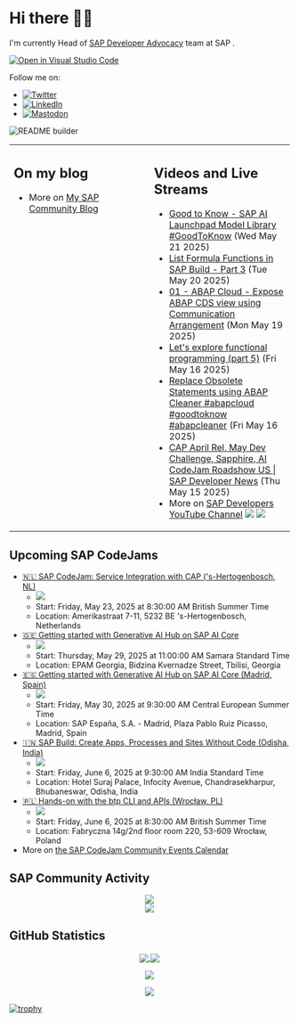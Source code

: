 
# Hi there 👋🏼

I'm currently Head of [SAP Developer Advocacy](https://developers.sap.com/developer-advocates.html) team at SAP .

[![Open in Visual Studio Code](https://img.shields.io/badge/Made%20for-VSCode-1f425f.svg)](https://github.dev/jung-thomas/jung-thomas)

Follow me on:
- <a href="https://twitter.com/thomas_jung"><img alt="Twitter" src="https://img.shields.io/badge/thomas_jung-%231DA1F2.svg?style=for-the-badge&logo=Twitter&logoColor=white"/></a>
- <a href="https://www.linkedin.com/in/thomasjungsap/"><img alt="LinkedIn" src="https://img.shields.io/badge/linkedin-%230077B5.svg?style=for-the-badge&logo=linkedin&logoColor=white"/></a>
- <a rel="me" href="https://mastodon.cloud/@thomas_jung"><img alt="Mastodon" src="https://img.shields.io/mastodon/follow/109262551990174478?domain=https%3A%2F%2Fmastodon.cloud%2F&style=social"/></a>

![README builder](https://github.com/jung-thomas/jung-thomas/workflows/README%20builder/badge.svg)

<table><tr><td valign="top" width="50%">
 
## On my blog
- More on [My SAP Community Blog](https://community.sap.com/t5/user/viewprofilepage/user-id/139)
</td>
  
<td valign="top" width="50%">
  
## Videos and Live Streams
- [Good to Know - SAP AI Launchpad Model Library #GoodToKnow](https://www.youtube.com/watch?v=x4GIRvex8CA) (Wed May 21 2025)
- [List Formula Functions in SAP Build - Part 3](https://www.youtube.com/watch?v=0BVElz99kbU) (Tue May 20 2025)
- [01 - ABAP Cloud - Expose ABAP CDS view using Communication Arrangement](https://www.youtube.com/watch?v=3QoP-6cTDm4) (Mon May 19 2025)
- [Let's explore functional programming (part 5)](https://www.youtube.com/watch?v=8eKWxP3F6xc) (Fri May 16 2025)
- [Replace Obsolete Statements using ABAP Cleaner #abapcloud #goodtoknow #abapcleaner](https://www.youtube.com/watch?v=hu3Gc694Y3k) (Fri May 16 2025)
- [CAP April Rel, May Dev Challenge, Sapphire, AI CodeJam Roadshow US | SAP Developer News](https://www.youtube.com/watch?v=KTvMTQyEemE) (Thu May 15 2025)
- More on [SAP Developers YouTube Channel](https://www.youtube.com/channel/UCNfmelKDrvRmjYwSi9yvrMg) ![](https://img.shields.io/youtube/channel/views/UCNfmelKDrvRmjYwSi9yvrMg) ![](https://img.shields.io/youtube/channel/subscribers/UCNfmelKDrvRmjYwSi9yvrMg)
</td></tr></table>

## Upcoming SAP CodeJams
- [🇳🇱 SAP CodeJam: Service Integration with CAP ('s-Hertogenbosch, NL)](https://community.sap.com/t5/sap-codejam/sap-codejam-service-integration-with-cap-s-hertogenbosch-nl/ev-p/14032345)
  - <img src="https://community.sap.com/t5/image/serverpage/image-id/232442i08DF9A2D960F3B05/image-size/thumb?v=v2&px=150" />
  - Start: Friday, May 23, 2025 at 8:30:00 AM British Summer Time
  - Location: Amerikastraat 7-11, 5232 BE 's-Hertogenbosch, Netherlands
- [🇬🇪 Getting started with Generative AI Hub on SAP AI Core](https://community.sap.com/t5/sap-codejam/getting-started-with-generative-ai-hub-on-sap-ai-core/ev-p/14090952)
  - <img src="https://community.sap.com/t5/image/serverpage/image-id/256701i84F4BD7891392CF3/image-size/thumb?v=v2&px=150" />
  - Start: Thursday, May 29, 2025 at 11:00:00 AM Samara Standard Time
  - Location: EPAM Georgia, Bidzina Kvernadze Street, Tbilisi, Georgia
- [🇪🇸 Getting started with Generative AI Hub on SAP AI Core (Madrid, Spain)](https://community.sap.com/t5/sap-codejam/getting-started-with-generative-ai-hub-on-sap-ai-core-madrid-spain/ev-p/14082043)
  - <img src="https://community.sap.com/t5/image/serverpage/image-id/253036i11014557C6761CF2/image-size/thumb?v=v2&px=150" />
  - Start: Friday, May 30, 2025 at 9:30:00 AM Central European Summer Time
  - Location: SAP España, S.A. - Madrid, Plaza Pablo Ruiz Picasso, Madrid, Spain
- [🇮🇳 SAP Build: Create Apps, Processes and Sites Without Code (Odisha, India)](https://community.sap.com/t5/sap-codejam/sap-build-create-apps-processes-and-sites-without-code-odisha-india/ev-p/14094382)
  - <img src="https://community.sap.com/t5/image/serverpage/image-id/258076i4531C8804B62D9F0/image-size/thumb?v=v2&px=150" />
  - Start: Friday, June 6, 2025 at 9:30:00 AM India Standard Time
  - Location: Hotel Suraj Palace, Infocity Avenue, Chandrasekharpur, Bhubaneswar, Odisha, India
- [🇵🇱 Hands-on with the btp CLI and APIs (Wrocław, PL)](https://community.sap.com/t5/sap-codejam/hands-on-with-the-btp-cli-and-apis-wroc%C5%82aw-pl/ev-p/14105401)
  - <img src="https://community.sap.com/t5/image/serverpage/image-id/262977iC033736D7175628B/image-size/thumb?v=v2&px=150" />
  - Start: Friday, June 6, 2025 at 8:30:00 AM British Summer Time
  - Location: Fabryczna 14g/2nd floor room 220, 53-609 Wrocław, Poland
- More on [the SAP CodeJam Community Events Calendar](https://groups.community.sap.com/t5/sap-codejam/eb-p/codejam-events)

## SAP Community Activity
<p align = "center">
<a href="https://community.sap.com/t5/user/viewprofilepage/user-id/139">
  <img align="center" src="https://devrel-tools-prod-scn-badges-srv.cfapps.eu10.hana.ondemand.com/activity/139" />
</a>
</br>
<a href="https://community.sap.com/t5/user/viewprofilepage/user-id/139">
  <img align="center" src="https://devrel-tools-prod-scn-badges-srv.cfapps.eu10.hana.ondemand.com/showcaseBadges/139/1570/674/384/900/390" />
</a>
</p>

## GitHub Statistics
<p align = "center">
<a href="https://github.com/anuraghazra/github-readme-stats">
  <img align="center" src="https://github-readme-stats.vercel.app/api?username=jung-thomas&count_private=true&show_icons=true&theme=dark&line_height=27" />
</a>
<a href="https://github.com/anuraghazra/github-readme-stats">
  <img align="center" src="https://github-readme-stats.vercel.app/api/top-langs/?username=jung-thomas&show_icons=true&theme=dark" />
</a>
</p>

<p align = "center">
 <img  src="https://github-readme-streak-stats.herokuapp.com/?user=jung-thomas&show_icons=true&locale=en&layout=compact&theme=dark&line_height=0" />
</p> 

<p align = "center">
 <img src="https://activity-graph.herokuapp.com/graph?username=jung-thomas&theme=redical">
</p> 

[![trophy](https://github-profile-trophy.vercel.app/?username=jung-thomas&theme=onedark)](https://github.com/ryo-ma/github-profile-trophy)


